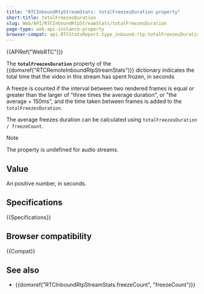 ```yaml
---
title: "RTCInboundRtpStreamStats: totalFreezesDuration property"
short-title: totalFreezesDuration
slug: Web/API/RTCInboundRtpStreamStats/totalFreezesDuration
page-type: web-api-instance-property
browser-compat: api.RTCStatsReport.type_inbound-rtp.totalFreezesDuration
---
```


{{APIRef("WebRTC")}}

The **`totalFreezesDuration`** property of the {{domxref("RTCRemoteInboundRtpStreamStats")}} dictionary indicates the total time that the video in this stream has spent frozen, in seconds

A freeze is counted if the interval between two rendered frames is equal or greater than the larger of "three times the average duration", or "the average + 150ms", and the time taken between frames is added to the `totalFreezesDuration`.

The average freezes duration can be calculated using `totalFreezesDuration / freezeCount`.

> [!NOTE]
> The property is undefined for audio streams.

## Value

An positive number, in seconds.

## Specifications

{{Specifications}}

## Browser compatibility

{{Compat}}

## See also

- {{domxref("RTCInboundRtpStreamStats.freezeCount", "freezeCount")}}

